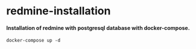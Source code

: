 # redmine-installation
#### Installation of redmine with postgresql database with docker-compose.
```
docker-compose up -d
```
